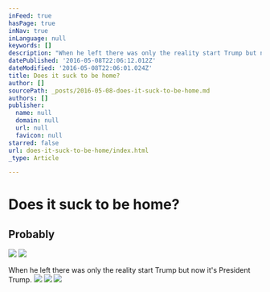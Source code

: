 ```yaml
---
inFeed: true
hasPage: true
inNav: true
inLanguage: null
keywords: []
description: "When he left there was only the reality start Trump but now it's President Trump."
datePublished: '2016-05-08T22:06:12.012Z'
dateModified: '2016-05-08T22:06:01.024Z'
title: Does it suck to be home?
author: []
sourcePath: _posts/2016-05-08-does-it-suck-to-be-home.md
authors: []
publisher:
  name: null
  domain: null
  url: null
  favicon: null
starred: false
url: does-it-suck-to-be-home/index.html
_type: Article

---
```

# Does it suck to be home?

## Probably
![](https://the-grid-user-content.s3-us-west-2.amazonaws.com/56e52975-86c2-4ee0-84ed-b21bbfdbec97.png)
![](https://the-grid-user-content.s3-us-west-2.amazonaws.com/f3582699-de17-4e95-9971-e24ee619dfa3.png)

When he left there was only the reality start Trump but now it's President Trump.
![](https://the-grid-user-content.s3-us-west-2.amazonaws.com/f38e4f5e-3322-434b-ac05-9b3553b82221.png)
![](https://the-grid-user-content.s3-us-west-2.amazonaws.com/fd0cd2fb-e17c-4b2e-8c7a-8b8ba934c605.png)
![](https://the-grid-user-content.s3-us-west-2.amazonaws.com/58fa8fc8-5186-4ad0-bae2-f9f60a0ad8f7.png)